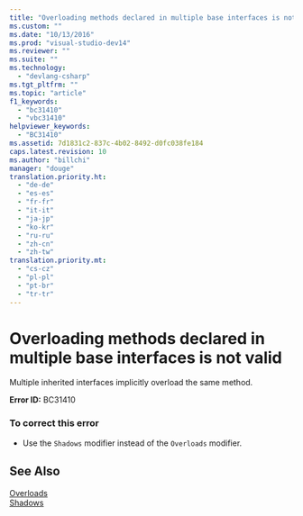 ```yaml
---
title: "Overloading methods declared in multiple base interfaces is not valid"
ms.custom: ""
ms.date: "10/13/2016"
ms.prod: "visual-studio-dev14"
ms.reviewer: ""
ms.suite: ""
ms.technology: 
  - "devlang-csharp"
ms.tgt_pltfrm: ""
ms.topic: "article"
f1_keywords: 
  - "bc31410"
  - "vbc31410"
helpviewer_keywords: 
  - "BC31410"
ms.assetid: 7d1831c2-837c-4b02-8492-d0fc038fe184
caps.latest.revision: 10
ms.author: "billchi"
manager: "douge"
translation.priority.ht: 
  - "de-de"
  - "es-es"
  - "fr-fr"
  - "it-it"
  - "ja-jp"
  - "ko-kr"
  - "ru-ru"
  - "zh-cn"
  - "zh-tw"
translation.priority.mt: 
  - "cs-cz"
  - "pl-pl"
  - "pt-br"
  - "tr-tr"
---
```

# Overloading methods declared in multiple base interfaces is not valid
Multiple inherited interfaces implicitly overload the same method.  
  
 **Error ID:** BC31410  
  
### To correct this error  
  
-   Use the `Shadows` modifier instead of the `Overloads` modifier.  
  
## See Also  
 [Overloads](../Topic/Overloads%20\(Visual%20Basic\).md)   
 [Shadows](../Topic/Shadows%20\(Visual%20Basic\).md)